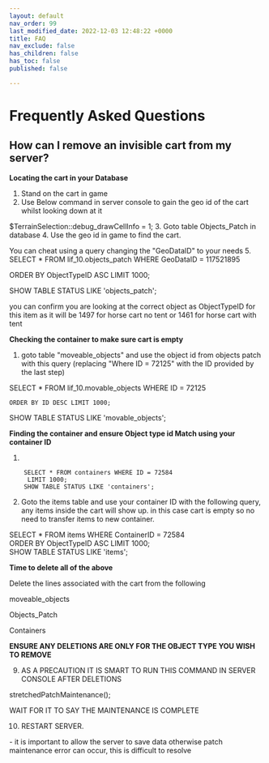 ```yaml
---
layout: default
nav_order: 99
last_modified_date: 2022-12-03 12:48:22 +0000
title: FAQ
nav_exclude: false
has_children: false
has_toc: false
published: false

---
```

# Frequently Asked Questions

## How can I remove an invisible cart from my server?

**Locating the cart in your Database**

1.  Stand on the cart in game
2.  Use Below command in server console to gain the geo id of the cart whilst looking down at it

   $TerrainSelection::debug_drawCellInfo = 1;
3.  Goto table Objects_Patch in database
4. Use the geo id in game to find the cart.

   You can cheat using a query changing the "GeoDataID" to your needs
5.  SELECT * FROM lif_10.objects_patch WHERE GeoDataID = 117521895

 ORDER BY ObjectTypeID ASC LIMIT 1000;

SHOW TABLE STATUS LIKE 'objects_patch';

you can confirm you are looking at the correct object as ObjectTypeID for this item as it will be 1497 for horse cart no tent or 1461 for horse cart with tent

**Checking the container to make sure cart is empty**

1.  goto table "moveable_objects" and use the object id from objects patch with this query (replacing "Where ID = 72125" with the ID provided by the last step)

   SELECT * FROM lif_10.movable_objects WHERE ID = 72125

    ORDER BY ID DESC LIMIT 1000;

   SHOW TABLE STATUS LIKE 'movable_objects';

**Finding the container and ensure Object type id Match using your container ID**

1. 

        SELECT * FROM containers WHERE ID = 72584
         LIMIT 1000;
        SHOW TABLE STATUS LIKE 'containers';
2.  Goto the items table and use your container ID with the following query, any items inside the cart will show up. in this case cart is empty so no need to transfer items to new container.

SELECT * FROM items WHERE ContainerID = 72584  
 ORDER BY ObjectTypeID ASC LIMIT 1000;  
SHOW TABLE STATUS LIKE 'items';

**Time to delete all of the above**

Delete the lines associated with the cart from the following

moveable_objects

Objects_Patch

Containers

**ENSURE ANY DELETIONS ARE ONLY FOR THE OBJECT TYPE YOU WISH TO REMOVE**

9) AS A PRECAUTION IT IS SMART TO RUN THIS COMMAND IN SERVER CONSOLE AFTER DELETIONS

stretchedPatchMaintenance();

WAIT FOR IT TO SAY THE MAINTENANCE IS COMPLETE

10)  RESTART SERVER.

\- it is important to allow the server to save data otherwise patch maintenance error can occur, this is difficult to resolve  
  
  
  
  
 